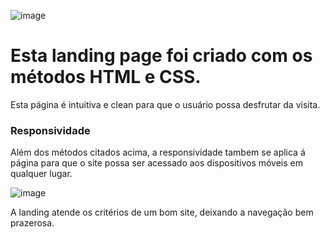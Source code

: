  
![image](https://github.com/RicardodeOliveiraAlecrim/AirRepairSite/assets/134964500/5521d6d5-a325-4f31-b018-b71ee72611c7)


<h1>Esta landing page foi criado com os métodos HTML e CSS.</h1>
  <p>Esta página é intuitiva e clean para que o usuário possa desfrutar da visita.</p>
  
<h3>Responsividade</h3>
  <p>Além dos métodos citados acima, a responsividade tambem se aplica á página para que o site possa ser acessado aos dispositivos móveis em qualquer lugar.</p>
  

![image](https://github.com/RicardodeOliveiraAlecrim/AirRepairSite/assets/134964500/e915ef29-3652-4152-9775-0cd9774e8306)


<p>A landing atende os critérios de um bom site, deixando a navegação bem prazerosa.</p>


